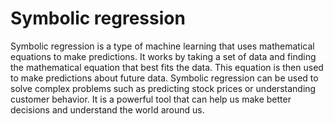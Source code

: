 # Symbolic regression

Symbolic regression is a type of machine learning that uses mathematical equations to make predictions. It works by taking a set of data and finding the mathematical equation that best fits the data. This equation is then used to make predictions about future data. Symbolic regression can be used to solve complex problems such as predicting stock prices or understanding customer behavior. It is a powerful tool that can help us make better decisions and understand the world around us.
